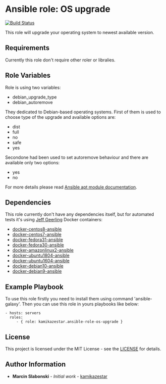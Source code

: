 # Ansible role: OS upgrade

[![Build Status](https://travis-ci.org/kamikazestar/ansible-role-os-upgrade.svg?branch=master)](https://travis-ci.org/kamikazestar/ansible-role-os-upgrade)

This role will upgrade your operating system to newest available version.

## Requirements

Currently this role don't require other roler or libralies.

## Role Variables

Role is using two variables:

  - debian_upgrade_type
  - debian_autoremove

They dedicated to Debian-based operating systems. First of them is used to choose type of the upgrade and available options  are:

  - dist
  - full
  - no
  - safe
  - yes

Secondone had been used to set autoremove behaviour and there are available only two options:

  - yes
  - no

For more details please read [Ansible apt module documentation](https://docs.ansible.com/ansible/latest/modules/apt_module.html#apt-module).


## Dependencies

This role currently don't have any dependencies itself, but for automated tests it's using [Jeff Geerling](https://hub.docker.com/u/geerlingguy/) Docker containers:

  - [docker-centos8-ansible](https://hub.docker.com/r/geerlingguy/docker-centos8-ansible/)
  - [docker-centos7-ansible](https://hub.docker.com/r/geerlingguy/docker-centos7-ansible/)
  - [docker-fedora31-ansible](https://hub.docker.com/r/geerlingguy/docker-fedora31-ansible/)
  - [docker-fedora30-ansible](https://hub.docker.com/r/geerlingguy/docker-fedora30-ansible/)
  - [docker-amazonlinux2-ansible](https://hub.docker.com/r/geerlingguy/docker-amazonlinux2-ansible/)
  - [docker-ubuntu1804-ansible](https://hub.docker.com/r/geerlingguy/docker-ubuntu1804-ansible/)
  - [docker-ubuntu1604-ansible](https://hub.docker.com/r/geerlingguy/docker-ubuntu1604-ansible/)
  - [docker-debian10-ansible](https://hub.docker.com/r/geerlingguy/docker-debian10-ansible/)
  - [docker-debian9-ansible](https://hub.docker.com/r/geerlingguy/docker-debian9-ansible/)

## Example Playbook

To use this role firstly you need to install them using command 'ansible-galaxy'. Then you can use this role in yours playbooks like below:

    - hosts: servers
      roles:
         - { role: kamikazestar.ansible-role-os-upgrade }

## License

This project is licensed under the MIT License - see the [LICENSE](https://github.com/kamikazestar/VagrantLab/blob/master/LICENSE) for details.

## Author Information

* **Marcin Slabonski** - *Initial work* - [kamikazestar](https://github.com/kamikazestar)

